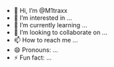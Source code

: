 - 👋 Hi, I’m @M1traxx
- 👀 I’m interested in ...
- 🌱 I’m currently learning ...
- 💞️ I’m looking to collaborate on ...
- 📫 How to reach me ...
- 😄 Pronouns: ...
- ⚡ Fun fact: ...

<!---
M1traxx/M1traxx is a ✨ special ✨ repository because its `README.md` (this file) appears on your GitHub profile.
You can click the Preview link to take a look at your changes.
--->
